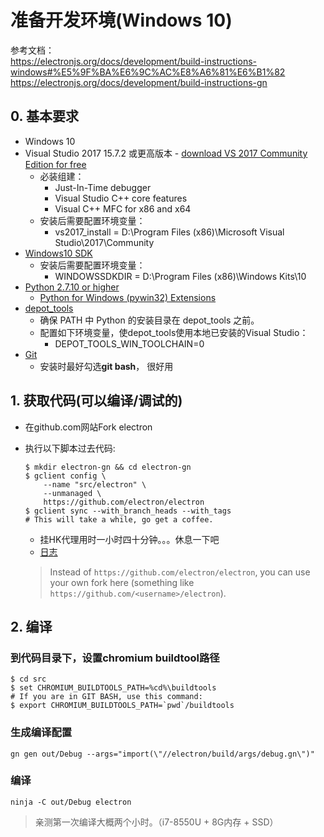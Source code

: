 # 准备开发环境(Windows 10)

参考文档：  
<https://electronjs.org/docs/development/build-instructions-windows#%E5%9F%BA%E6%9C%AC%E8%A6%81%E6%B1%82>  
<https://electronjs.org/docs/development/build-instructions-gn>

## 0. 基本要求

* Windows 10
* Visual Studio 2017 15.7.2 或更高版本 - [download VS 2017 Community Edition for
  free](https://www.visualstudio.com/vs/)
  * 必装组建：
    * Just-In-Time debugger
    * Visual Studio C++ core features
    * Visual C++ MFC for x86 and x64
  * 安装后需要配置环境变量：
    * vs2017_install = D:\Program Files (x86)\Microsoft Visual Studio\2017\Community
* [Windows10 SDK](https://developer.microsoft.com/en-us/windows/downloads/sdk-archive)
  * 安装后需要配置环境变量：
    * WINDOWSSDKDIR = D:\Program Files (x86)\Windows Kits\10
* [Python 2.7.10 or higher](http://www.python.org/download/releases/2.7/)  
  * [Python for Windows (pywin32) Extensions](https://pypi.org/project/pywin32/#files)
* [depot_tools](https://commondatastorage.googleapis.com/chrome-infra-docs/flat/depot_tools/docs/html/depot_tools_tutorial.html#_setting_up)
  * 确保 PATH 中 Python 的安装目录在 depot_tools 之前。
  * 配置如下环境变量，使depot_tools使用本地已安装的Visual Studio：
    * DEPOT_TOOLS_WIN_TOOLCHAIN=0
* [Git](http://git-scm.com)
  * 安装时最好勾选**git bash**， 很好用

## 1. 获取代码(可以编译/调试的)

* 在github.com网站Fork electron
* 执行以下脚本过去代码:

    ``` shell
    $ mkdir electron-gn && cd electron-gn
    $ gclient config \
        --name "src/electron" \
        --unmanaged \
        https://github.com/electron/electron
    $ gclient sync --with_branch_heads --with_tags
    # This will take a while, go get a coffee.
    ```

  * 挂HK代理用时一小时四十分钟。。。休息一下吧
  * [日志](Electron\gclient_sync_log.txt)
  > Instead of `https://github.com/electron/electron`, you can use your own fork here (something like `https://github.com/<username>/electron`).

## 2. 编译

### 到代码目录下，设置chromium buildtool路径

``` shell
$ cd src
$ set CHROMIUM_BUILDTOOLS_PATH=%cd%\buildtools
# If you are in GIT BASH, use this command:
$ export CHROMIUM_BUILDTOOLS_PATH=`pwd`/buildtools
```

### 生成编译配置

``` shell
gn gen out/Debug --args="import(\"//electron/build/args/debug.gn\")"
```

### 编译

``` shell
ninja -C out/Debug electron
```

> 亲测第一次编译大概两个小时。（i7-8550U + 8G内存 + SSD）
